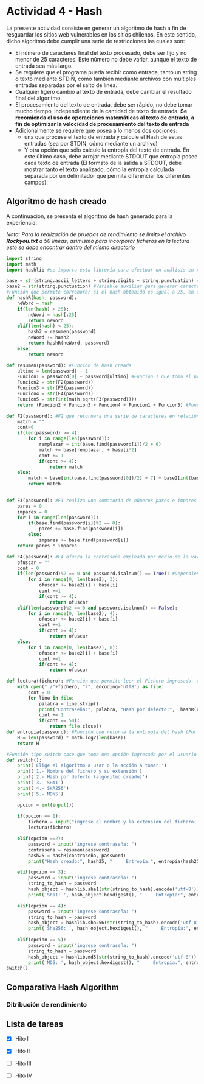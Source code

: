 # Actividad 4 - Hash

La presente actividad consiste en generar un algoritmo de hash a fin de resguardar los sitios web vulnerables en los sitios chilenos. En este sentido, dicho algoritmo debe
cumplir una seríe de restricciones las cuales son:
- El número de caracteres final del texto procesado, debe ser fijo y no menor de 25 caracteres. Este número no debe variar, aunque el texto de entrada sea más largo.
- Se requiere que el programa pueda recibir como entrada, tanto un string o texto mediante STDIN, cómo también mediante archivos con múltiples entradas separadas por el salto de línea.
- Cualquier ligero cambio al texto de entrada, debe cambiar el resultado final del algoritmo.
- El procesamiento del texto de entrada, debe  ser rápido, no debe tomar mucho tiempo, independiente de la cantidad de texto de entrada. **Se recomienda el uso de operaciones matemáticas al texto de entrada, a fin de optimizar la velocidad de procesamiento del texto de entrada**
- Adicionalmente se requiere que posea a lo menos dos opciones:
    - una que procese el texto de entrada y calcule el Hash de estas entradas (sea por STDIN, cómo mediante un archivo)
    - Y otra opción que sólo calcule la entropía del texto de entrada. En este último caso, debe arrojar mediante STDOUT que entropía posee cada texto de entrada (El formato       de la salida a STDOUT, debe mostrar tanto el texto analizado, cómo la entropía calculada separada por un delimitador que permita diferenciar los diferentes campos).

## Algoritmo de hash creado
A continuación, se presenta el algoritmo de hash generado para la experiencia. 

*Nota: Para la realización de pruebas de rendimiento se limito el archivo **Rockyou.txt** a 50 líneas, asimismo para incorporar ficheros en la lectura este se debe encontrar dentro del mismo directorio*
```python
import string
import math
import hashlib #se importa esta librería para efectuar un análisis en relación a los algoritmos de hash tradicionales

base = str(string.ascii_letters + string.digits + string.punctuation) #base 94 generada (es ASCII - espacios en blancos)
base2 = str(string.punctuation) #Variable auxiliar para generar caracteres especiales
#Función que permite corroborar si el hash obtenido es igual a 25, en caso contrario se corta el hash o se emplea recursividad si el resumen es menor
def hashR(hash, password):  
    neWord = hash
    if(len(hash) > 25):
        neWord = hash[:25]
        return neWord
    elif(len(hash) < 25):
        hash2 = resumen(password)
        neWord += hash2
        return hashR(neWord, password)
    else:
        return neWord

def resumen(password): #Función de hash creada
    ultimo = len(password) - 1
    Funcion1 = password[0] + password[ultimo] #Funcion 1 que toma el primer y ultimo caracter del string 
    Funcion2 = str(F2(password)) 
    Funcion3 = str(F3(password))
    Funcion4 = str(F4(password))
    Funcion5 = str(int(math.sqrt(F3(password))))
    return (Funcion2 + Funcion3 + Funcion4 + Funcion1 + Funcion5) #Funciones creadas para emplear un hash en particular

def F2(password): #F2 que retornara una serie de caracteres en relación al largo del hash empleado, además de verificar si algún caracter de la password esta en el diccionario
    match = ""
    cont=0
    if(len(password) >= 4):
        for i in range(len(password)):
            remplazar = int(base.find(password[i])/2 + 6) 
            match += base[remplazar] + base[i*2]
            cont += 1
            if(cont >= 4):
                return match
    else: 
        match = base[int(base.find(password[0])/2) + 7] + base2[int(base.find(password[len(password)-1])/2)] + base[int(base.find(password[len(password)-2])/2)] +"<#?"
        return match
    

def F3(password): #F3 realiza una sumatoria de números pares e impares para posteriormente multiplar los valores obtenidos
    pares = 0
    impares = 0
    for i in range(len(password)):
        if(base.find(password[i])%2 == 0):
            pares += base.find(password[i])
        else:
            impares += base.find(password[i])
    return pares * impares 

def F4(password): #F4 ofusca la contraseña empleada por medio de la varianle auxiliar base2 que contiene caracteres especiales
    ofuscar = ""
    cont = 0
    if(len(password)%2 == 0 and password.isalnum() == True): #Dependiendo del password empleado se retornarán valores distintos
        for i in range(0, len(base2), 3):
            ofuscar += base2[i] + base[i]
            cont +=1
            if(cont >= 4):
                return ofuscar
    elif(len(password)%2 == 0 and password.isalnum() == False):
        for i in range(0, len(base2), 4):
            ofuscar += base2[i] + base[i]
            cont +=1 
            if(cont >= 4):
                return ofuscar
    else:
        for i in range(0, len(base2), 8):
            ofuscar += base2[i] + base[i]
            cont +=1
            if(cont >= 4):
                return ofuscar

def lectura(fichero): #Función que permite leer el Fichero ingresado. Cabe recalcar que dicho fichero debe estar en la misma ruta que el Algoritmo
    with open("./"+fichero, "r", encoding='utf8') as file:
        cont = 0
        for line in file:
            palabra = line.strip()
            print("Contraseña:", palabra, "Hash por defecto:",  hashR(resumen(palabra), palabra))
            cont += 1
            if(cont == 50):
                return file.close()
def entropia(password): #Función que retorna la entropía del hash (Por el momento los hash sha1, sha256 y md5 se les asumio la misma base que el algoritmo creado)
    H = len(password) * math.log2(len(base))
    return H

#Función tipo switch case que tomá una opción ingresada por el usuario y devuelve la acción que selecciono
def switch():
    print('Elige el algoritmo a usar o la acción a tomar:')
    print('1.- Nombre del fichero y su extensión')
    print('2.- Hash por defecto (algoritmo creado)')
    print('3.- SHA1')
    print('4.- SHA256')
    print('5.- MDN5')

    opcion = int(input())
    
    if(opcion == 1):
        fichero = input("ingrese el nombre y la extensión del fichero: ")
        lectura(fichero)

    elif(opcion ==2):
        password = input("ingrese contraseña: ")
        contraseña = resumen(password)
        hash25 = hashR(contraseña, password)
        print("Hash creado:", hash25, "     Entropía:", entropia(hash25))

    elif(opcion == 3):
        password = input("ingrese contraseña: ")
        string_to_hash = password
        hash_object = hashlib.sha1(str(string_to_hash).encode('utf-8'))
        print('Sha1: ', hash_object.hexdigest(), "     Entropía:", entropia(hash_object.hexdigest()))

    elif(opcion == 4):
        password = input("ingrese contraseña: ")
        string_to_hash = password
        hash_object = hashlib.sha256(str(string_to_hash).encode('utf-8'))
        print('Sha256: ', hash_object.hexdigest(), "     Entropía:", entropia(hash_object.hexdigest()))
    
    elif(opcion == 5):
        password = input("ingrese contraseña: ")
        string_to_hash = password
        hash_object = hashlib.md5(str(string_to_hash).encode('utf-8'))
        print('MD5: ', hash_object.hexdigest(), "     Entropía:", entropia(hash_object.hexdigest()))
switch()

```
## Comparativa Hash Algorithm


### Ditribución de rendimiento

## Lista de tareas

- [x] Hito I
- [x] Hito II
- [ ] Hito III
- [ ] Hito IV

